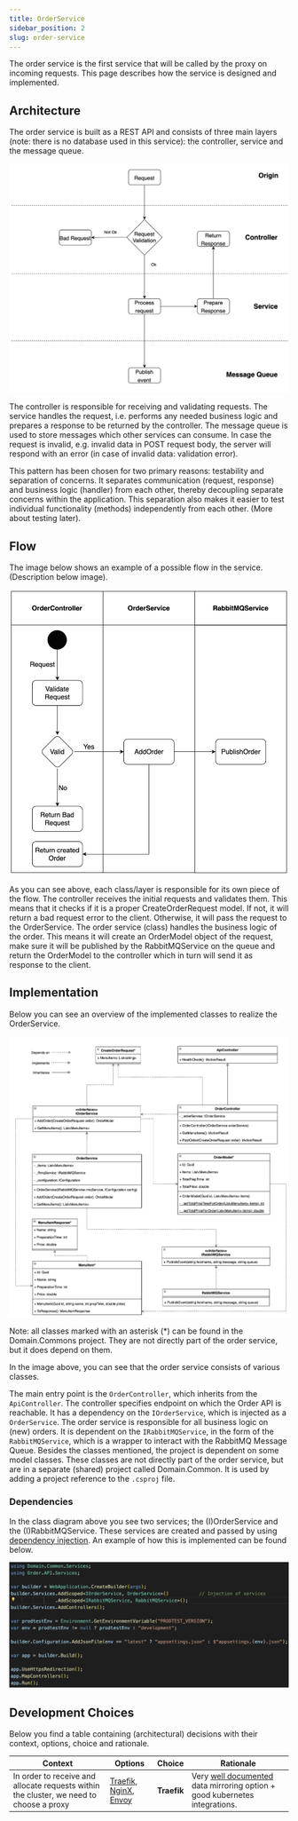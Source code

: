 ```yaml
---
title: OrderService
sidebar_position: 2
slug: order-service
---
```


The order service is the first service that will be called by the proxy on incoming requests. This page describes how the service is designed and implemented.

## Architecture

The order service is built as a REST API and consists of three main layers (note: there is no database used in this service): the controller, service and the message queue.

![architecture schematic](./img/order-service-architecture-layers.png)

The controller is responsible for receiving and validating requests. The service handles the request, i.e. performs any needed business logic and prepares a response to be returned by the controller. The message queue is used to store messages which other services can consume.
In case the request is invalid, e.g. invalid data in POST request body, the server will respond with an error (in case of invalid data: validation error).

This pattern has been chosen for two primary reasons: testability and separation of concerns. It separates communication (request, response) and business logic (handler) from each other, thereby decoupling separate concerns within the application. This separation also makes it easier to test individual functionality (methods) independently from each other. (More about testing later).

## Flow

The image below shows an example of a possible flow in the service. (Description below image).

![Swim lane](./img/order-service-swim-lane.png)

As you can see above, each class/layer is responsible for its own piece of the flow. The controller receives the initial requests and validates them. This means that it checks if it is a proper CreateOrderRequest model. If not, it will return a bad request error to the client. Otherwise, it will pass the request to the OrderService.
The order service (class) handles the business logic of the order. This means it will create an OrderModel object of the request, make sure it will be published by the RabbitMQService on the queue and return the OrderModel to the controller which in turn will send it as response to the client.

## Implementation

Below you can see an overview of the implemented classes to realize the OrderService.

![class diagram](./img/order-service-class-diagram.png)

Note: all classes marked with an asterisk (\*) can be found in the Domain.Commons project. They are not directly part of the order service, but it does depend on them.

<!-- TODO: Add link to domain.commons project above. -->

In the image above, you can see that the order service consists of various classes.

The main entry point is the `OrderController`, which inherits from the `ApiController`. The controller specifies endpoint on which the Order API is reachable. It has a dependency on the `IOrderService`, which is injected as a `OrderService`. The order service is responsible for all business logic on (new) orders. It is dependent on the `IRabbitMQService`, in the form of the `RabbitMQService`, which is a wrapper to interact with the RabbitMQ Message Queue.
Besides the classes mentioned, the project is dependent on some model classes. These classes are not directly part of the order service, but are in a separate (shared) project called Domain.Common. It is used by adding a project reference to the `.csproj` file.

### Dependencies

In the class diagram above you see two services; the (I)OrderService and the (I)RabbitMQService. These services are created and passed by using [dependency injection](https://learn.microsoft.com/en-us/aspnet/core/fundamentals/dependency-injection?view=aspnetcore-7.0). An example of how this is implemented can be found below.

![Dependency Injection](./img/di-example-order-service.png)

## Development Choices

Below you find a table containing (architectural) decisions with their context, options, choice and rationale.

| Context                                                                                 | Options                                                                                             | Choice      | Rationale                                                                                                                                        |
| --------------------------------------------------------------------------------------- | --------------------------------------------------------------------------------------------------- | ----------- | ------------------------------------------------------------------------------------------------------------------------------------------------ |
| In order to receive and allocate requests within the cluster, we need to choose a proxy | [Traefik](https://traefik.io), [NginX](https://www.nginx.com/), [Envoy](https://www.envoyproxy.io/) | **Traefik** | Very [well documented](https://doc.traefik.io/traefik/routing/services/#mirroring-service) data mirroring option + good kubernetes integrations. |
